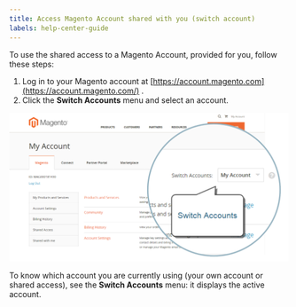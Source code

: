 ```yaml
---
title: Access Magento Account shared with you (switch account)
labels: help-center-guide
---
```


To use the shared access to a Magento Account, provided for you, follow these steps:

1. Log in to your Magento account at [https://account.magento.com](https://account.magento.com/) .
1. Click the **Switch Accounts** menu and select an account.

![magento-account-shared-switch.png](assets/magento-account-shared-switch.png)

To know which account you are currently using (your own account or shared access), see the **Switch Accounts** menu: it displays the active account.